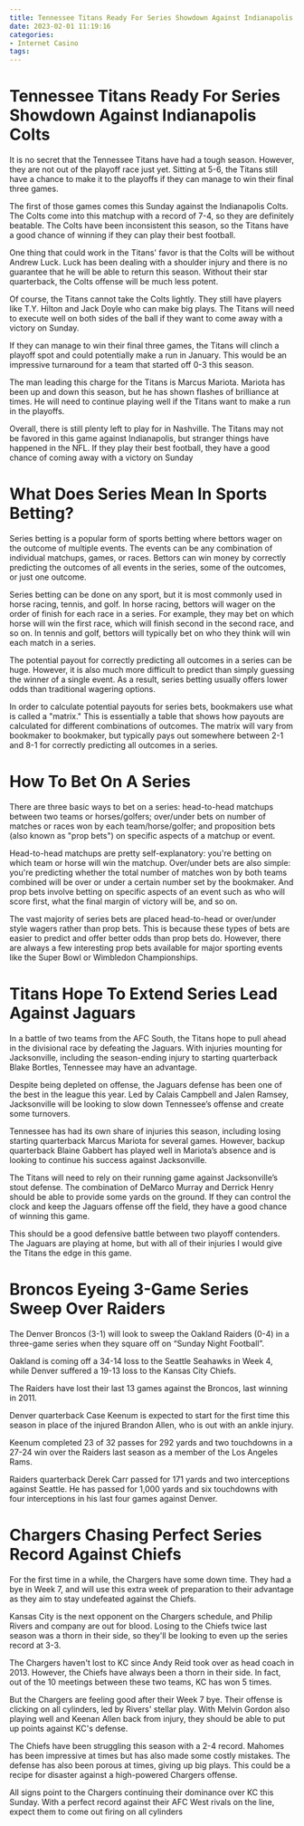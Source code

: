 ```yaml
---
title: Tennessee Titans Ready For Series Showdown Against Indianapolis Colts
date: 2023-02-01 11:19:16
categories:
- Internet Casino
tags:
---
```



#  Tennessee Titans Ready For Series Showdown Against Indianapolis Colts

It is no secret that the Tennessee Titans have had a tough season. However, they are not out of the playoff race just yet. Sitting at 5-6, the Titans still have a chance to make it to the playoffs if they can manage to win their final three games.

The first of those games comes this Sunday against the Indianapolis Colts. The Colts come into this matchup with a record of 7-4, so they are definitely beatable. The Colts have been inconsistent this season, so the Titans have a good chance of winning if they can play their best football.

One thing that could work in the Titans' favor is that the Colts will be without Andrew Luck. Luck has been dealing with a shoulder injury and there is no guarantee that he will be able to return this season. Without their star quarterback, the Colts offense will be much less potent.

Of course, the Titans cannot take the Colts lightly. They still have players like T.Y. Hilton and Jack Doyle who can make big plays. The Titans will need to execute well on both sides of the ball if they want to come away with a victory on Sunday.

If they can manage to win their final three games, the Titans will clinch a playoff spot and could potentially make a run in January. This would be an impressive turnaround for a team that started off 0-3 this season.

The man leading this charge for the Titans is Marcus Mariota. Mariota has been up and down this season, but he has shown flashes of brilliance at times. He will need to continue playing well if the Titans want to make a run in the playoffs.

Overall, there is still plenty left to play for in Nashville. The Titans may not be favored in this game against Indianapolis, but stranger things have happened in the NFL. If they play their best football, they have a good chance of coming away with a victory on Sunday

#  What Does Series Mean In Sports Betting?

Series betting is a popular form of sports betting where bettors wager on the outcome of multiple events. The events can be any combination of individual matchups, games, or races. Bettors can win money by correctly predicting the outcomes of all events in the series, some of the outcomes, or just one outcome.

Series betting can be done on any sport, but it is most commonly used in horse racing, tennis, and golf. In horse racing, bettors will wager on the order of finish for each race in a series. For example, they may bet on which horse will win the first race, which will finish second in the second race, and so on. In tennis and golf, bettors will typically bet on who they think will win each match in a series.

The potential payout for correctly predicting all outcomes in a series can be huge. However, it is also much more difficult to predict than simply guessing the winner of a single event. As a result, series betting usually offers lower odds than traditional wagering options.

In order to calculate potential payouts for series bets, bookmakers use what is called a "matrix." This is essentially a table that shows how payouts are calculated for different combinations of outcomes. The matrix will vary from bookmaker to bookmaker, but typically pays out somewhere between 2-1 and 8-1 for correctly predicting all outcomes in a series.

# How To Bet On A Series

There are three basic ways to bet on a series: head-to-head matchups between two teams or horses/golfers; over/under bets on number of matches or races won by each team/horse/golfer; and proposition bets (also known as "prop bets") on specific aspects of a matchup or event.

Head-to-head matchups are pretty self-explanatory: you're betting on which team or horse will win the matchup. Over/under bets are also simple: you're predicting whether the total number of matches won by both teams combined will be over or under a certain number set by the bookmaker. And prop bets involve betting on specific aspects of an event such as who will score first, what the final margin of victory will be, and so on.

The vast majority of series bets are placed head-to-head or over/under style wagers rather than prop bets. This is because these types of bets are easier to predict and offer better odds than prop bets do. However, there are always a few interesting prop bets available for major sporting events like the Super Bowl or Wimbledon Championships.

#  Titans Hope To Extend Series Lead Against Jaguars

In a battle of two teams from the AFC South, the Titans hope to pull ahead in the divisional race by defeating the Jaguars. With injuries mounting for Jacksonville, including the season-ending injury to starting quarterback Blake Bortles, Tennessee may have an advantage.

Despite being depleted on offense, the Jaguars defense has been one of the best in the league this year. Led by Calais Campbell and Jalen Ramsey, Jacksonville will be looking to slow down Tennessee’s offense and create some turnovers.

Tennessee has had its own share of injuries this season, including losing starting quarterback Marcus Mariota for several games. However, backup quarterback Blaine Gabbert has played well in Mariota’s absence and is looking to continue his success against Jacksonville.

The Titans will need to rely on their running game against Jacksonville’s stout defense. The combination of DeMarco Murray and Derrick Henry should be able to provide some yards on the ground. If they can control the clock and keep the Jaguars offense off the field, they have a good chance of winning this game.

This should be a good defensive battle between two playoff contenders. The Jaguars are playing at home, but with all of their injuries I would give the Titans the edge in this game.

#  Broncos Eyeing 3-Game Series Sweep Over Raiders

The Denver Broncos (3-1) will look to sweep the Oakland Raiders (0-4) in a three-game series when they square off on “Sunday Night Football”.

Oakland is coming off a 34-14 loss to the Seattle Seahawks in Week 4, while Denver suffered a 19-13 loss to the Kansas City Chiefs.

The Raiders have lost their last 13 games against the Broncos, last winning in 2011.

Denver quarterback Case Keenum is expected to start for the first time this season in place of the injured Brandon Allen, who is out with an ankle injury.

Keenum completed 23 of 32 passes for 292 yards and two touchdowns in a 27-24 win over the Raiders last season as a member of the Los Angeles Rams.

Raiders quarterback Derek Carr passed for 171 yards and two interceptions against Seattle. He has passed for 1,000 yards and six touchdowns with four interceptions in his last four games against Denver.

#  Chargers Chasing Perfect Series Record Against Chiefs

For the first time in a while, the Chargers have some down time. They had a bye in Week 7, and will use this extra week of preparation to their advantage as they aim to stay undefeated against the Chiefs.

Kansas City is the next opponent on the Chargers schedule, and Philip Rivers and company are out for blood. Losing to the Chiefs twice last season was a thorn in their side, so they'll be looking to even up the series record at 3-3.

The Chargers haven't lost to KC since Andy Reid took over as head coach in 2013. However, the Chiefs have always been a thorn in their side. In fact, out of the 10 meetings between these two teams, KC has won 5 times.

But the Chargers are feeling good after their Week 7 bye. Their offense is clicking on all cylinders, led by Rivers' stellar play. With Melvin Gordon also playing well and Keenan Allen back from injury, they should be able to put up points against KC's defense.

The Chiefs have been struggling this season with a 2-4 record. Mahomes has been impressive at times but has also made some costly mistakes. The defense has also been porous at times, giving up big plays. This could be a recipe for disaster against a high-powered Chargers offense.

All signs point to the Chargers continuing their dominance over KC this Sunday. With a perfect record against their AFC West rivals on the line, expect them to come out firing on all cylinders